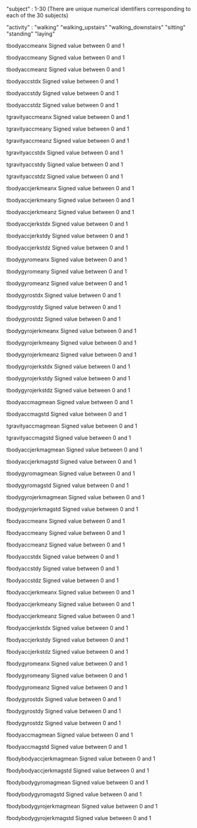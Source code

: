 "subject" :                     1-30 
                              (There are unique numerical identifiers corresponding to each of the 30 subjects)


"activity" :                  "walking"
                           "walking_upstairs"
                           "walking_downstairs"
                           "sitting"
                           "standing"
                           "laying"

tbodyaccmeanx              Signed value between 0 and 1


tbodyaccmeany              Signed value between 0 and 1


tbodyaccmeanz              Signed value between 0 and 1


tbodyaccstdx               Signed value between 0 and 1


tbodyaccstdy               Signed value between 0 and 1


tbodyaccstdz               Signed value between 0 and 1


tgravityaccmeanx           Signed value between 0 and 1


tgravityaccmeany           Signed value between 0 and 1


tgravityaccmeanz           Signed value between 0 and 1


tgravityaccstdx            Signed value between 0 and 1


tgravityaccstdy            Signed value between 0 and 1


tgravityaccstdz            Signed value between 0 and 1


tbodyaccjerkmeanx          Signed value between 0 and 1


tbodyaccjerkmeany          Signed value between 0 and 1


tbodyaccjerkmeanz          Signed value between 0 and 1


tbodyaccjerkstdx           Signed value between 0 and 1


tbodyaccjerkstdy           Signed value between 0 and 1


tbodyaccjerkstdz           Signed value between 0 and 1


tbodygyromeanx             Signed value between 0 and 1


tbodygyromeany             Signed value between 0 and 1


tbodygyromeanz             Signed value between 0 and 1


tbodygyrostdx              Signed value between 0 and 1


tbodygyrostdy              Signed value between 0 and 1


tbodygyrostdz              Signed value between 0 and 1


tbodygyrojerkmeanx         Signed value between 0 and 1


tbodygyrojerkmeany         Signed value between 0 and 1


tbodygyrojerkmeanz         Signed value between 0 and 1


tbodygyrojerkstdx          Signed value between 0 and 1


tbodygyrojerkstdy          Signed value between 0 and 1


tbodygyrojerkstdz          Signed value between 0 and 1
 

tbodyaccmagmean            Signed value between 0 and 1


tbodyaccmagstd             Signed value between 0 and 1
 

tgravityaccmagmean         Signed value between 0 and 1


tgravityaccmagstd          Signed value between 0 and 1


tbodyaccjerkmagmean        Signed value between 0 and 1


tbodyaccjerkmagstd         Signed value between 0 and 1


tbodygyromagmean           Signed value between 0 and 1


tbodygyromagstd            Signed value between 0 and 1


tbodygyrojerkmagmean       Signed value between 0 and 1


tbodygyrojerkmagstd        Signed value between 0 and 1


fbodyaccmeanx              Signed value between 0 and 1


fbodyaccmeany              Signed value between 0 and 1


fbodyaccmeanz              Signed value between 0 and 1


fbodyaccstdx               Signed value between 0 and 1


fbodyaccstdy               Signed value between 0 and 1


fbodyaccstdz               Signed value between 0 and 1


fbodyaccjerkmeanx          Signed value between 0 and 1


fbodyaccjerkmeany          Signed value between 0 and 1


fbodyaccjerkmeanz          Signed value between 0 and 1


fbodyaccjerkstdx           Signed value between 0 and 1
 
 
fbodyaccjerkstdy           Signed value between 0 and 1


fbodyaccjerkstdz           Signed value between 0 and 1


fbodygyromeanx             Signed value between 0 and 1


fbodygyromeany             Signed value between 0 and 1
 

fbodygyromeanz             Signed value between 0 and 1


fbodygyrostdx              Signed value between 0 and 1


fbodygyrostdy              Signed value between 0 and 1


fbodygyrostdz              Signed value between 0 and 1


fbodyaccmagmean            Signed value between 0 and 1


fbodyaccmagstd             Signed value between 0 and 1


fbodybodyaccjerkmagmean    Signed value between 0 and 1


fbodybodyaccjerkmagstd     Signed value between 0 and 1


fbodybodygyromagmean       Signed value between 0 and 1


fbodybodygyromagstd        Signed value between 0 and 1


fbodybodygyrojerkmagmean   Signed value between 0 and 1


fbodybodygyrojerkmagstd    Signed value between 0 and 1

